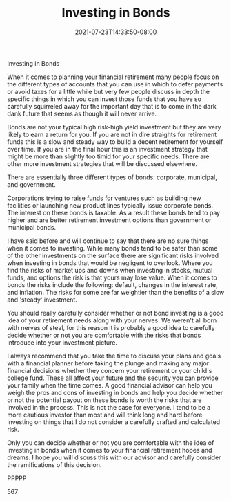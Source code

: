 ﻿---
title: "Investing in Bonds"
date: 2021-07-23T14:33:50-08:00
description: "Retirement Planning Tips for Web Success"
featured_image: "/images/Retirement Planning.jpg"
tags: ["Retirement Planning"]
---

Investing in Bonds

When it comes to planning your financial retirement many people focus on the different types of accounts that you can use in which to defer payments or avoid taxes for a little while but very few people discuss in depth the specific things in which you can invest those funds that you have so carefully squirreled away for the important day that is to come in the dark dank future that seems as though it will never arrive.

Bonds are not your typical high risk-high yield investment but they are very likely to earn a return for you. If you are not in dire straights for retirement funds this is a slow and steady way to build a decent retirement for yourself over time. If you are in the final hour this is an investment strategy that might be more than slightly too timid for your specific needs. There are other more investment strategies that will be discussed elsewhere. 

There are essentially three different types of bonds: corporate, municipal, and government. 

Corporations trying to raise funds for ventures such as building new facilities or launching new product lines typically issue corporate bonds. The interest on these bonds is taxable. As a result these bonds tend to pay higher and are better retirement investment options than government or municipal bonds.

I have said before and will continue to say that there are no sure things when it comes to investing. While many bonds tend to be safer than some of the other investments on the surface there are significant risks involved when investing in bonds that would be negligent to overlook. Where you find the risks of market ups and downs when investing in stocks, mutual funds, and options the risk is that yours may lose value. When it comes to bonds the risks include the following: default, changes in the interest rate, and inflation. The risks for some are far weightier than the benefits of a slow and 'steady' investment.

You should really carefully consider whether or not bond investing is a good idea of your retirement needs along with your nerves. We weren't all born with nerves of steal, for this reason it is probably a good idea to carefully decide whether or not you are comfortable with the risks that bonds introduce into your investment picture.

I always recommend that you take the time to discuss your plans and goals with a financial planner before taking the plunge and making any major financial decisions whether they concern your retirement or your child's college fund. These all affect your future and the security you can provide your family when the time comes. A good financial advisor can help you weigh the pros and cons of investing in bonds and help you decide whether or not the potential payout on these bonds is worth the risks that are involved in the process. This is not the case for everyone. I tend to be a more cautious investor than most and will think long and hard before investing on things that I do not consider a carefully crafted and calculated risk.

Only you can decide whether or not you are comfortable with the idea of investing in bonds when it comes to your financial retirement hopes and dreams. I hope you will discuss this with our advisor and carefully consider the ramifications of this decision. 

PPPPP

567

